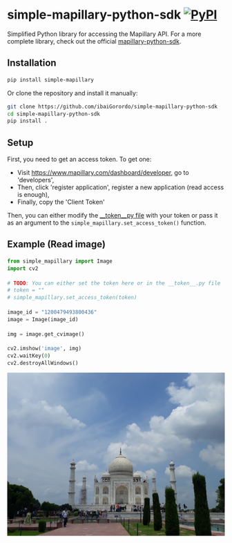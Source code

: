 # simple-mapillary-python-sdk [![PyPI](https://img.shields.io/pypi/v/simple_mapillary?color=2BAF2B)](https://pypi.org/project/simple_mapillary/)
 Simplified Python library for accessing the Mapillary API. 
 For a more complete library, check out the official [mapillary-python-sdk](https://github.com/mapillary/mapillary-python-sdk).

## Installation
```bash
pip install simple-mapillary
```

Or clone the repository and install it manually:
```bash
git clone https://github.com/ibaiGorordo/simple-mapillary-python-sdk
cd simple-mapillary-python-sdk
pip install .
```

## Setup
First, you need to get an access token. To get one:
- Visit https://www.mapillary.com/dashboard/developer, go to 'developers',
- Then, click 'register application', register a new application (read access is enough),
- Finally, copy the 'Client Token'

Then, you can either modify the [__token__py file](https://github.com/ibaiGorordo/simple-mapillary-python-sdk/blob/main/simple_mapillary/__token__.py) 
with your token or pass it as an argument to the `simple_mapillary.set_access_token()` function.

## Example (Read image)
```python
from simple_mapillary import Image
import cv2

# TODO: You can either set the token here or in the __token__.py file
# token = ""
# simple_mapillary.set_access_token(token)

image_id = "1200479493800436"
image = Image(image_id)

img = image.get_cvimage()

cv2.imshow('image', img)
cv2.waitKey(0)
cv2.destroyAllWindows()
```

<p align="center">
  <img src="https://raw.githubusercontent.com/ibaiGorordo/simple-mapillary-python-sdk/main/doc/img/retrieve_img.png" />
</p>
